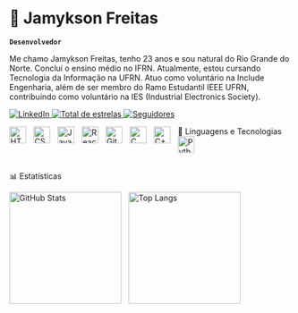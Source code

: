 # 👾 Jamykson Freitas

**`Desenvolvedor`**

Me chamo Jamykson Freitas, tenho 23 anos e sou natural do Rio Grande do Norte. Concluí o ensino médio no IFRN. Atualmente, estou cursando Tecnologia da Informação na UFRN. Atuo como voluntário na Include Engenharia, além de ser membro do Ramo Estudantil IEEE UFRN, contribuindo como voluntário na IES (Industrial Electronics Society).

<p align="left">
<a href="https://linkedin.com/in/jamykson/">
<img
alt="LinkedIn"
title="Meu Perfil no LinkedIn"
src="https://img.shields.io/badge/LinkedIn-0077B5?style=for-the-badge&logo=linkedin&logoColor=white"
/>
</a>
<a href="https://github.com/Jamykson?tab=repositories&sort=stargazers">
<img
alt="Total de estrelas"
title="Total de estrelas GitHub"
src="https://custom-icon-badges.demolab.com/github/stars/Jamykson?color=55960c&style=for-the-badge&labelColor=488207&logo=star&label=estrelas"
/>
</a>
<a href="https://github.com/Jamykson?tab=followers">
<img
alt="Seguidores"
title="Me siga no GitHub"
src="https://custom-icon-badges.demolab.com/github/followers/Jamykson?color=236ad3&labelColor=1155ba&style=for-the-badge&logo=github&label=Seguidores&logoColor=white"
/>
</a>
</p>

🤖 Linguagens e Tecnologias
<img
align="left"
alt="HTML"
title="HTML"
width="30px"
style="padding-right: 10px;"
src="https://cdn.jsdelivr.net/gh/devicons/devicon@latest/icons/html5/html5-original.svg"
/>
<img
align="left"
alt="CSS"
title="CSS"
width="30px"
style="padding-right: 10px;"
src="https://cdn.jsdelivr.net/gh/devicons/devicon@latest/icons/css3/css3-original.svg"
/>
<img
align="left"
alt="JavaScript"
title="JavaScript"
width="30px"
style="padding-right: 10px;"
src="https://cdn.jsdelivr.net/gh/devicons/devicon@latest/icons/javascript/javascript-original.svg"
/>
<img
align="left"
alt="React"
title="React"
width="30px"
style="padding-right: 10px;"
src="https://cdn.jsdelivr.net/gh/devicons/devicon@latest/icons/react/react-original.svg"
/>
<img
align="left"
alt="Git"
title="Git"
width="30px"
style="padding-right: 10px;"
src="https://cdn.jsdelivr.net/gh/devicons/devicon@latest/icons/git/git-original.svg"
/>
<img
    align="left"
    alt="C"
    title="C"
    width="30px"
    style="padding-right: 10px;"
    src="https://cdn.jsdelivr.net/gh/devicons/devicon@latest/icons/c/c-original.svg"
/>
<img
    align="left"
    alt="C++"
    title="C++"
    width="30px"
    style="padding-right: 10px;"
    src="https://cdn.jsdelivr.net/gh/devicons/devicon@latest/icons/cplusplus/cplusplus-original.svg"
/>
<img
align="left"
alt="Python"
title="Python"
width="30px"
style="padding-right: 10px;"
src="https://cdn.jsdelivr.net/gh/devicons/devicon@latest/icons/python/python-original.svg"
/>

<br/>
<br/>

📊 Estatísticas
<p>
<img
align="left"
alt="GitHub Stats"
height="200"
style="padding-right: 10px;"
src="https://github-readme-stats.vercel.app/api?username=Jamykson&show_icons=true&theme=tokyonight&include_all_commits=true&locale=pt-br"
/>

<img
align="left"
alt="Top Langs"
height="200"
src="https://github-readme-stats.vercel.app/api/top-langs/?username=Jamykson&theme=tokyonight&layout=compact&custom_title=Tecnologias&langs_count=9"
/>

</p>

</p>
